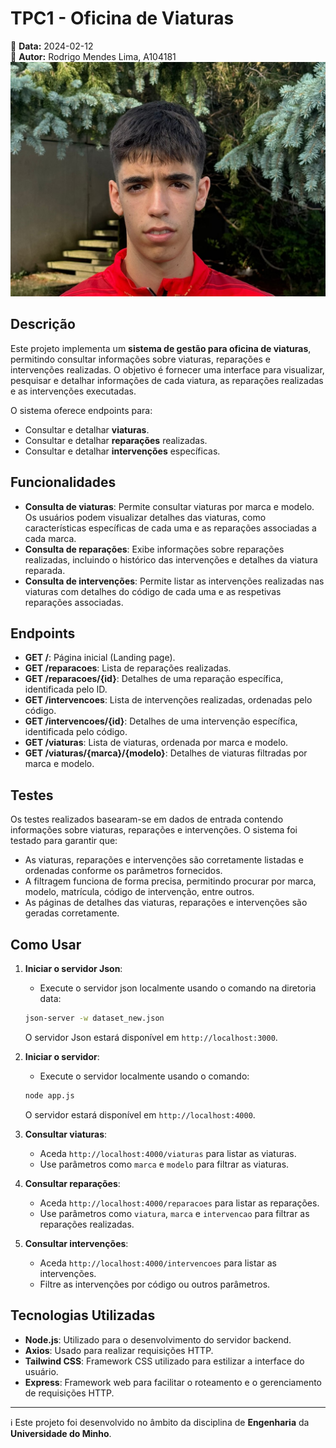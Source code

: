 # TPC1 - Oficina de Viaturas

📅 **Data:** 2024-02-12  
👤 **Autor:** Rodrigo Mendes Lima, A104181  
![Foto](../Images/foto.jpg)  

## Descrição

Este projeto implementa um **sistema de gestão para oficina de viaturas**, permitindo consultar informações sobre viaturas, reparações e intervenções realizadas. O objetivo é fornecer uma interface para visualizar, pesquisar e detalhar informações de cada viatura, as reparações realizadas e as intervenções executadas.

O sistema oferece endpoints para:
- Consultar e detalhar **viaturas**.
- Consultar e detalhar **reparações** realizadas.
- Consultar e detalhar **intervenções** específicas.

## Funcionalidades

- **Consulta de viaturas**: Permite consultar viaturas por marca e modelo. Os usuários podem visualizar detalhes das viaturas, como características específicas de cada uma e as reparações associadas a cada marca.
- **Consulta de reparações**: Exibe informações sobre reparações realizadas, incluindo o histórico das intervenções e detalhes da viatura reparada.
- **Consulta de intervenções**: Permite listar as intervenções realizadas nas viaturas com detalhes do código de cada uma e as respetivas reparações associadas.

## Endpoints

- **GET /**: Página inicial (Landing page).
- **GET /reparacoes**: Lista de reparações realizadas.
- **GET /reparacoes/{id}**: Detalhes de uma reparação específica, identificada pelo ID.
- **GET /intervencoes**: Lista de intervenções realizadas, ordenadas pelo código.
- **GET /intervencoes/{id}**: Detalhes de uma intervenção específica, identificada pelo código.
- **GET /viaturas**: Lista de viaturas, ordenada por marca e modelo.
- **GET /viaturas/{marca}/{modelo}**: Detalhes de viaturas filtradas por marca e modelo.

## Testes

Os testes realizados basearam-se em dados de entrada contendo informações sobre viaturas, reparações e intervenções. O sistema foi testado para garantir que:

- As viaturas, reparações e intervenções são corretamente listadas e ordenadas conforme os parâmetros fornecidos.
- A filtragem funciona de forma precisa, permitindo procurar por marca, modelo, matrícula, código de intervenção, entre outros.
- As páginas de detalhes das viaturas, reparações e intervenções são geradas corretamente.

## Como Usar

1. **Iniciar o servidor Json**:
    - Execute o servidor json localmente usando o comando na diretoria data:
    ```bash
    json-server -w dataset_new.json
    ```
    O servidor Json estará disponível em `http://localhost:3000`.

2. **Iniciar o servidor**:
    - Execute o servidor localmente usando o comando:
    ```bash
    node app.js
    ```
    O servidor estará disponível em `http://localhost:4000`.

3. **Consultar viaturas**:
    - Aceda `http://localhost:4000/viaturas` para listar as viaturas.
    - Use parâmetros como `marca` e `modelo` para filtrar as viaturas.

4. **Consultar reparações**:
    - Aceda `http://localhost:4000/reparacoes` para listar as reparações.
    - Use parâmetros como `viatura`, `marca` e `intervencao` para filtrar as reparações realizadas.

5. **Consultar intervenções**:
    - Aceda `http://localhost:4000/intervencoes` para listar as intervenções.
    - Filtre as intervenções por código ou outros parâmetros.

## Tecnologias Utilizadas

- **Node.js**: Utilizado para o desenvolvimento do servidor backend.
- **Axios**: Usado para realizar requisições HTTP.
- **Tailwind CSS**: Framework CSS utilizado para estilizar a interface do usuário.
- **Express**: Framework web para facilitar o roteamento e o gerenciamento de requisições HTTP.

---

ℹ️ Este projeto foi desenvolvido no âmbito da disciplina de **Engenharia** da **Universidade do Minho**.
